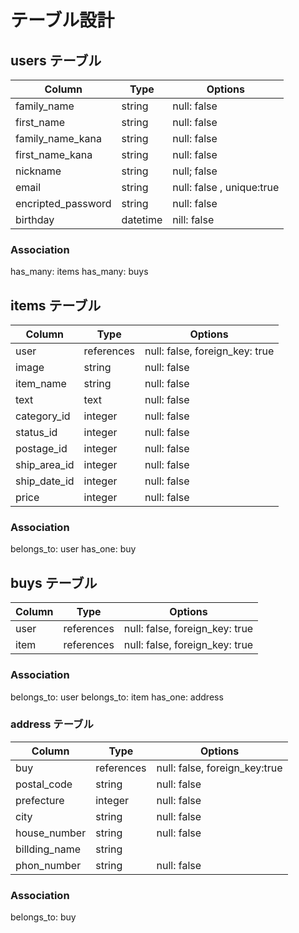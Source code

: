 
# テーブル設計

## users テーブル

| Column   | Type   | Options                           |
| -------- | ------ | --------------------------------- |
| family_name        | string   | null: false               |
| first_name         | string   | null: false               |
| family_name_kana   | string   | null: false               |
| first_name_kana    | string   | null: false               |
| nickname           | string   | null; false               |
| email              | string   | null: false , unique:true |
| encripted_password | string   | null: false               |
| birthday           | datetime | nill: false               

### Association
has_many: items
has_many: buys


## items テーブル

| Column        | Type       | Options                        |
| ------------- | ---------- | ------------------------------ |
| user          | references | null: false, foreign_key: true |
| image         | string     | null: false                    |
| item_name     | string     | null: false                    |
| text          | text       | null: false                    |
| category_id   | integer    | null: false                    |
| status_id     | integer    | null: false                    |
| postage_id    | integer    | null: false                    |
| ship_area_id  | integer    | null: false                    |
| ship_date_id  | integer    | null: false                    |
| price         | integer    | null: false                    |

### Association
belongs_to: user
has_one: buy

## buys テーブル
| Column        | Type       | Options                        |
| ------------- | ---------- | ------------------------------ |
| user          | references | null: false, foreign_key: true |
| item          | references | null: false, foreign_key: true |

### Association
belongs_to: user
belongs_to: item
has_one: address

 ### address テーブル
| Column        | Type       | Options                        |
| ------------- | ---------- | ------------------------------ |
| buy           | references | null: false, foreign_key:true  |
| postal_code   | string     | null: false                    |
| prefecture    | integer    | null: false                    |
| city          | string     | null: false                    |
| house_number  | string     | null: false                    |
| billding_name | string     |                                |
| phon_number   | string     | null: false                    |

### Association
belongs_to: buy